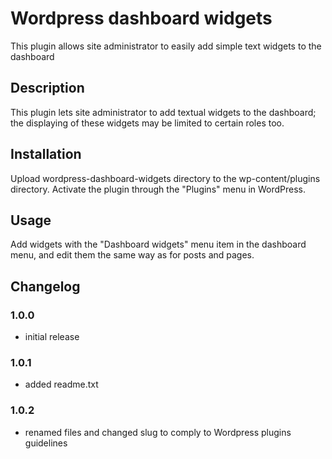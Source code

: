 # Wordpress dashboard widgets
This plugin allows site administrator to easily add simple text widgets to the dashboard

## Description 

This plugin lets site administrator to add textual widgets to the dashboard; the displaying of these widgets may be limited to certain roles too.

## Installation

Upload wordpress-dashboard-widgets directory to the wp-content/plugins directory.
Activate the plugin through the "Plugins" menu in WordPress.

## Usage

Add widgets with the "Dashboard widgets" menu item in the dashboard menu, and edit them the same way as for posts and pages.

## Changelog

### 1.0.0 
* initial release
### 1.0.1 
* added readme.txt
### 1.0.2
* renamed files and changed slug to comply to Wordpress plugins guidelines

